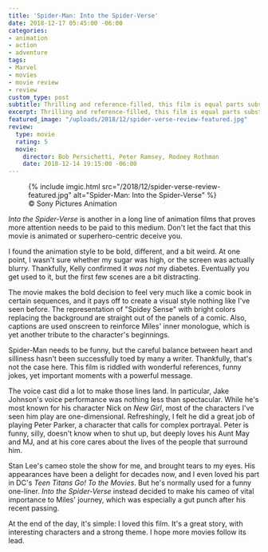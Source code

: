 ```yaml
---
title: 'Spider-Man: Into the Spider-Verse'
date: 2018-12-17 05:45:00 -06:00
categories:
- animation
- action
- adventure
tags:
- Marvel
- movies
- movie review
- review
custom_type: post
subtitle: Thrilling and reference-filled, this film is equal parts substance and fun
excerpt: Thrilling and reference-filled, this film is equal parts substance and fun
featured_image: "/uploads/2018/12/spider-verse-review-featured.jpg"
review:
  type: movie
  rating: 5
  movie:
    director: Bob Persichetti, Peter Ramsey, Rodney Rothman
    date: 2018-12-14 19:15:00 -06:00
---
```


<figure class="extendout">
  {% include imgic.html src="/2018/12/spider-verse-review-featured.jpg" alt="Spider-Man: Into the Spider-Verse" %}
  <figcaption><span class="image__copyright">&copy; Sony Pictures Animation</span></figcaption>
</figure>

*Into the Spider-Verse* is another in a long line of animation films that proves more attention needs to be paid to this medium. Don't let the fact that this movie is animated or superhero-centric deceive you.

I found the animation style to be bold, different, and a bit weird. At one point, I wasn't sure whether my sugar was high, or the screen was actually blurry. Thankfully, Kelly confirmed it *was not* my diabetes. Eventually you get used to it, but the first few scenes are a bit distracting.

The movie makes the bold decision to feel very much like a comic book in certain sequences, and it pays off to create a visual style nothing like I've seen before. The representation of "Spidey Sense" with bright colors replacing the background are straight out of the panels of a comic. Also, captions are used onscreen to reinforce Miles' inner monologue, which is yet another tribute to the character's beginnings.

Spider-Man needs to be funny, but the careful balance between heart and silliness hasn't been successfully toed by many a writer. Thankfully, that's not the case here. This film is riddled with wonderful references, funny jokes, yet important moments with a powerful message.

The voice cast did a lot to make those lines land. In particular, Jake Johnson's voice performance was nothing less than spectacular. While he's most known for his character Nick on *New Girl*, most of the characters I've seen him play are one-dimensional. Refreshingly, I felt he did a great job of playing Peter Parker, a character that calls for complex portrayal. Peter is funny, silly, doesn't know when to shut up, but deeply loves his Aunt May and MJ, and at his core cares about the lives of the people that surround him.

Stan Lee's cameo stole the show for me, and brought tears to my eyes. His appearances have been a delight for decades now, and I even loved his part in DC's *Teen Titans Go! To the Movies*. But he's normally used for a funny one-liner. *Into the Spider-Verse* instead decided to make his cameo of vital importance to Miles' journey, which was especially a gut punch after his recent passing.

At the end of the day, it's simple: I loved this film. It's a great story, with interesting characters and a strong theme. I hope more movies follow its lead.